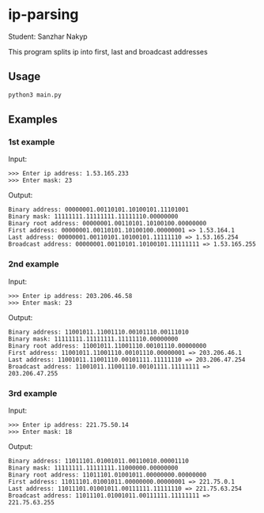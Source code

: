 # ip-parsing

Student: Sanzhar Nakyp

This program splits ip into first, last and broadcast addresses

## Usage

```bash
python3 main.py
```

## Examples
### 1st example

Input:

```
>>> Enter ip address: 1.53.165.233
>>> Enter mask: 23
```

Output:

```
Binary address: 00000001.00110101.10100101.11101001
Binary mask: 11111111.11111111.11111110.00000000
Binary root address: 00000001.00110101.10100100.00000000
First address: 00000001.00110101.10100100.00000001 => 1.53.164.1
Last address: 00000001.00110101.10100101.11111110 => 1.53.165.254
Broadcast address: 00000001.00110101.10100101.11111111 => 1.53.165.255
```

### 2nd example

Input:

```
>>> Enter ip address: 203.206.46.58
>>> Enter mask: 23
```

Output:

```
Binary address: 11001011.11001110.00101110.00111010
Binary mask: 11111111.11111111.11111110.00000000
Binary root address: 11001011.11001110.00101110.00000000
First address: 11001011.11001110.00101110.00000001 => 203.206.46.1
Last address: 11001011.11001110.00101111.11111110 => 203.206.47.254
Broadcast address: 11001011.11001110.00101111.11111111 => 203.206.47.255
```

### 3rd example

Input:

```
>>> Enter ip address: 221.75.50.14
>>> Enter mask: 18
```

Output:

```
Binary address: 11011101.01001011.00110010.00001110
Binary mask: 11111111.11111111.11000000.00000000
Binary root address: 11011101.01001011.00000000.00000000
First address: 11011101.01001011.00000000.00000001 => 221.75.0.1
Last address: 11011101.01001011.00111111.11111110 => 221.75.63.254
Broadcast address: 11011101.01001011.00111111.11111111 => 221.75.63.255
```
